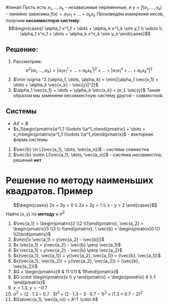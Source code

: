 #линал 
Пусть есть $x_1, \dots, x_k$ - независимые переменные, и $y = f(x_1, \dots, x_k)$ - линейно зависима
$f(x) = \alpha_1 x_1 + \dots + \alpha_k x_k$
Произведём измерения иксов, получим **несовместную систему**:
$$\begin{cases} \alpha_1 x^1_1 + \dots + \alpha_k x^1_k \sim y_1 \\ \vdots \\ \alpha_1 x^n_1 + \dots + \alpha_k x^n_k \sim y_n \end{cases}$$
## Решение:
1. Рассмотрим: $$\sigma ^2 (\alpha_1, \dots, \alpha_k) = |\alpha_1 x_1^1 + \dots + \alpha_k x_k^1|^2 + \dots + |\alpha_1 x_1^n + \dots + \alpha_k x_k^n|^2$$
2. $\min \sigma ^2 (\alpha_1, \dots, \alpha_k) = \min{|\alpha_1 \vec{x_1} + \dots + \alpha_k \vec{x_k} - \vec{y}|^2}$
3. $\alpha_1 \vec{x_1} + \dots + \alpha_k \vec{x_k} = pr_L \vec{y}$
Таким образом мы заменяем несовместную систему другой - совместной.
## Системы
- $AX = B$
- $x_1\begin{pmatrix}a^1_1 \\\vdots \\a^1_n\end{pmatrix} + \dots + x_n\begin{pmatrix}a^1_1 \\\vdots \\a^1_n\end{pmatrix}$ - векторная форма системы
1. $\vec{b} \in L(\vec{a_1}, \dots, \vec{a_n})$ - система совместна
2. $\vec{b} \notin L(\vec{a_1}, \dots, \vec{a_n})$ - система несовместна, решений **нет**
# Решение по методу наименьших квадратов. Пример
$$\begin{cases} 2x + 3y = 0 \\ 2x + 3y = 1 \\ x - y = 2 \end{cases}$$
Найти $(x, y)$ по **методу**  и $\sigma ^2$
1. $\vec{a_1} = \begin{pmatrix}2 \\2 \\1\end{pmatrix}, \vec{a_2} = \begin{pmatrix}3 \\3 \\-1\end{pmatrix}, \ \vec{b} = \begin{pmatrix}0 \\1 \\2\end{pmatrix}$
2. $\min{|x \vec{a_1} = y\vec{a_2} - \vec{b}|}$
3. $x \vec{a_1} = y\vec{a_2} - \vec{b} \perp \vec{a_1}$
4. $x \vec{a_1} = y\vec{a_2} - \vec{b} \perp \vec{a_2}$
5. $x(\vec{a_1}, \vec{a_1}) + y(\vec{a_2}, \vec{a_1}) = (\vec{b}, \vec{a_1})$
6. $x(\vec{a_1}, \vec{a_2}) + y(\vec{a_2}, \vec{a_2}) = (\vec{b}, \vec{a_2})$
7. $G = \begin{pmatrix}9 & 11 \\11 & 19\end{pmatrix}$
8. $G \cdot \begin{pmatrix}x \\ y \end{pmatrix} = \begin{pmatrix} 4 \\ 1 \end{pmatrix}$
9. $x = 1.3, \ y = -0.7$
10. $\sigma ^ 2 = (2 \cdot 1.3 - 0.7 \cdot 3)^2 + (2 \cdot 1.3 - 3 \cdot 0.7 - 1)^2 + (1.3 + 0.7 - 2)^2$
11. $G(a\vec{a_1}, \vec{a_n}) = A^T \cdot A$